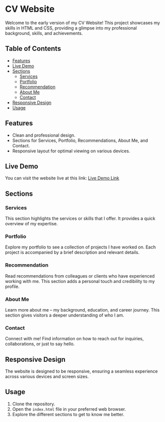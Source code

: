 # CV Website

Welcome to the early version of my CV Website! This project showcases my skills in HTML and CSS, providing a glimpse into my professional background, skills, and achievements.

## Table of Contents
- [Features](#features)
- [Live Demo](#live-demo)
- [Sections](#sections)
  - [Services](#services)
  - [Portfolio](#portfolio)
  - [Recommendation](#recommendation)
  - [About Me](#about-me)
  - [Contact](#contact)
- [Responsive Design](#responsive-design)
- [Usage](#usage)

## Features
- Clean and professional design.
- Sections for Services, Portfolio, Recommendations, About Me, and Contact.
- Responsive layout for optimal viewing on various devices.

## Live Demo
You can visit the website live at this link: [Live Demo Link](#)

## Sections

### Services
This section highlights the services or skills that I offer. It provides a quick overview of my expertise.

### Portfolio
Explore my portfolio to see a collection of projects I have worked on. Each project is accompanied by a brief description and relevant details.

### Recommendation
Read recommendations from colleagues or clients who have experienced working with me. This section adds a personal touch and credibility to my profile.

### About Me
Learn more about me – my background, education, and career journey. This section gives visitors a deeper understanding of who I am.

### Contact
Connect with me! Find information on how to reach out for inquiries, collaborations, or just to say hello.

## Responsive Design
The website is designed to be responsive, ensuring a seamless experience across various devices and screen sizes.

## Usage
1. Clone the repository.
2. Open the `index.html` file in your preferred web browser.
3. Explore the different sections to get to know me better.
